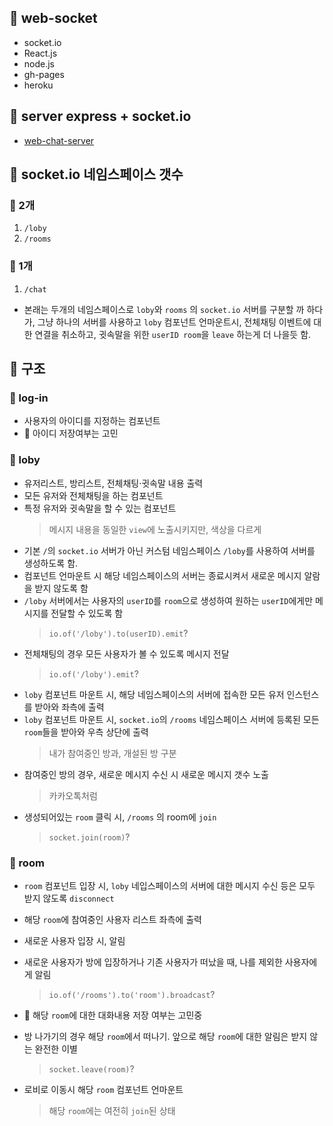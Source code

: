 ## 🍑 web-socket

- socket.io
- React.js
- node.js
- gh-pages
- heroku

## 🍎 server express + socket.io
- [web-chat-server](https://github.com/sangmin802/web-chat-server)

## 🍖 socket.io 네임스페이스 갯수

### 🍻 2개

1. `/loby`
2. `/rooms`

### 🍺 1개

1. `/chat`

- 본래는 두개의 네임스페이스로 `loby`와 `rooms` 의 `socket.io` 서버를 구분할 까 하다가, 그냥 하나의 서버를 사용하고 `loby` 컴포넌트 언마운트시, 전체채팅 이벤트에 대한 연결을 취소하고, 귓속말을 위한 `userID room`을 `leave` 하는게 더 나을듯 함.

## 📁 구조

### 🍭 log-in

- 사용자의 아이디를 지정하는 컴포넌트
- 🔴 아이디 저장여부는 고민

### 🥝 loby

- 유저리스트, 방리스트, 전체채팅·귓속말 내용 출력
- 모든 유저와 전체채팅을 하는 컴포넌트
- 특정 유저와 귓속말을 할 수 있는 컴포넌트
  > 메시지 내용을 동일한 `view`에 노출시키지만, 색상을 다르게
- 기본 `/`의 `socket.io` 서버가 아닌 커스텀 네임스페이스 `/loby`를 사용하여 서버를 생성하도록 함.
- 컴포넌트 언마운트 시 해당 네임스페이스의 서버는 종료시켜서 새로운 메시지 알람을 받지 않도록 함
- `/loby` 서버에서는 사용자의 `userID`를 `room`으로 생성하여 원하는 `userID`에게만 메시지를 전달할 수 있도록 함
  > `io.of('/loby').to(userID).emit`?
- 전체채팅의 경우 모든 사용자가 볼 수 있도록 메시지 전달
  > `io.of('/loby').emit`?
- `loby` 컴포넌트 마운트 시, 해당 네임스페이스의 서버에 접속한 모든 유저 인스턴스를 받아와 좌측에 출력
- `loby` 컴포넌트 마운트 시, `socket.io`의 `/rooms` 네임스페이스 서버에 등록된 모든 `room`들을 받아와 우측 상단에 출력
  > 내가 참여중인 방과, 개설된 방 구분
- 참여중인 방의 경우, 새로운 메시지 수신 시 새로운 메시지 갯수 노출
  > 카카오톡처럼
- 생성되어있는 `room` 클릭 시, `/rooms` 의 room에 `join`
  > `socket.join(room)`?

### 🥯 room

- `room` 컴포넌트 입장 시, `loby` 네입스페이스의 서버에 대한 메시지 수신 등은 모두 받지 않도록 `disconnect`
- 해당 `room`에 참여중인 사용자 리스트 좌측에 출력
- 새로운 사용자 입장 시, 알림
- 새로운 사용자가 방에 입장하거나 기존 사용자가 떠났을 때, 나를 제외한 사용자에게 알림

  > `io.of('/rooms').to('room').broadcast`?

- 🔴 해당 `room`에 대한 대화내용 저장 여부는 고민중
- 방 나가기의 경우 해당 `room`에서 떠나기. 앞으로 해당 `room`에 대한 알림은 받지 않는 완전한 이별
  > `socket.leave(room)`?
- 로비로 이동시 해당 `room` 컴포넌트 언마운트
  > 해당 `room`에는 여전히 `join`된 상태
